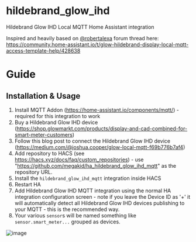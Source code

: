 # hildebrand_glow_ihd
Hildebrand Glow IHD Local MQTT Home Assistant integration

Inspired and heavily based on [@robertalexa](https://github.com/robertalexa) forum thread here: https://community.home-assistant.io/t/glow-hildebrand-display-local-mqtt-access-template-help/428638

# Guide

## Installation & Usage

1. Install MQTT Addon (https://home-assistant.io/components/mqtt/) - required for this integration to work
2. Buy a Hildebrand Glow IHD device (https://shop.glowmarkt.com/products/display-and-cad-combined-for-smart-meter-customers)
3. Follow this blog post to connect the Hildebrand Glow IHD device (https://medium.com/@joshua.cooper/glow-local-mqtt-f69b776b7af4)
4. Add repository to HACS (see https://hacs.xyz/docs/faq/custom_repositories) - use "https://github.com/megakid/ha_hildebrand_glow_ihd_mqtt" as the repository URL.
5. Install the `hildebrand_glow_ihd_mqtt` integration inside HACS
6. Restart HA
7. Add Hildebrand Glow IHD MQTT integration using the normal HA integration configuration screen - note if you leave the Device ID as '+' it will automatically detect all Hildebrand Glow IHD devices publishing to your MQTT - this is the recommended way.
8. Your various `sensor`s will be named something like `sensor.smart_meter...` grouped as devices.

![image](https://user-images.githubusercontent.com/1478003/173249987-4724af89-ceaa-4422-a426-4b8a2b16d98e.png)
